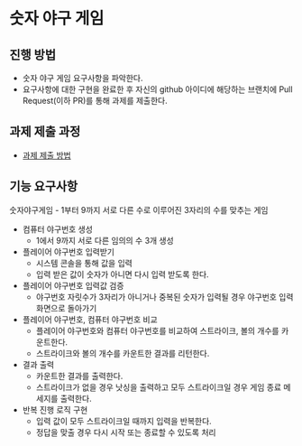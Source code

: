 # 숫자 야구 게임
## 진행 방법
* 숫자 야구 게임 요구사항을 파악한다.
* 요구사항에 대한 구현을 완료한 후 자신의 github 아이디에 해당하는 브랜치에 Pull Request(이하 PR)를 통해 과제를 제출한다.

## 과제 제출 과정
* [과제 제출 방법](https://github.com/next-step/nextstep-docs/tree/master/precourse)

## 기능 요구사항
숫자야구게임 - 1부터 9까지 서로 다른 수로 이루어진 3자리의 수를 맞추는 게임

* 컴퓨터 야구번호 생성
    * 1에서 9까지 서로 다른 임의의 수 3개 생성
* 플레이어 야구번호 입력받기
    * 시스템 콘솔을 통해 값을 입력
    * 입력 받은 값이 숫자가 아니면 다시 입력 받도록 한다.
* 플레이어 야구번호 입력값 검증
    * 야구번호 자릿수가 3자리가 아니거나 중복된 숫자가 입력될 경우 야구번호 입력화면으로 돌아가기
* 플레이어 야구번호, 컴퓨터 야구번호 비교
    * 플레이어 야구번호와 컴퓨터 야구번호를 비교하여 스트라이크, 볼의 개수를 카운트한다.
    * 스트라이크와 볼의 개수를 카운트한 결과를 리턴한다.
* 결과 출력
    * 카운트한 결과를 출력한다.
    * 스트라이크가 없을 경우 낫싱을 출력하고 모두 스트라이크일 경우 게임 종료 메세지를 출력한다.
* 반복 진행 로직 구현
    * 입력 값이 모두 스트라이크일 때까지 입력을 반복한다.
    * 정답을 맞출 경우 다시 시작 또는 종료할 수 있도록 처리
